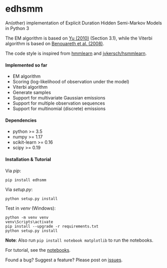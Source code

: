 # edhsmm
An(other) implementation of Explicit Duration Hidden Semi-Markov Models in Python 3

The EM algorithm is based on [Yu (2010)](https://www.sciencedirect.com/science/article/pii/S0004370209001416) (Section 3.1), while the Viterbi algorithm is based on [Benouareth et al. (2008)](https://link.springer.com/article/10.1155/2008/247354).

The code style is inspired from [hmmlearn](https://github.com/hmmlearn/hmmlearn) and [jvkersch/hsmmlearn](https://github.com/jvkersch/hsmmlearn).

#### Implemented so far
- EM algorithm
- Scoring (log-likelihood of observation under the model)
- Viterbi algorithm
- Generate samples
- Support for multivariate Gaussian emissions
- Support for multiple observation sequences
- Support for multinomial (discrete) emissions

#### Dependencies
- python >= 3.5
- numpy >= 1.17
- scikit-learn >= 0.16
- scipy >= 0.19

#### Installation & Tutorial
Via *pip*:
```console
pip install edhsmm
```

Via *setup.py*:
```console
python setup.py install
```

Test in *venv* (Windows):
```console
python -m venv venv
venv\Scripts\activate
pip install --upgrade -r requirements.txt
python setup.py install
```

**Note**: Also run `pip install notebook matplotlib` to run the notebooks.

For tutorial, see the [notebooks](notebooks).

Found a bug? Suggest a feature? Please post on [issues](https://github.com/poypoyan/edhmm/issues).